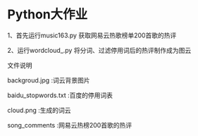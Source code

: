 # Python大作业


1、首先运行music163.py 获取网易云热歌榜单200首歌的热评

2、运行wordcloud_.py  将分词、过滤停用词后的热评制作成为图云


文件说明

backgroud.jpg :词云背景图片

baidu_stopwords.txt :百度的停用词表

cloud.png :生成的词云

song_comments :网易云热榜200首歌的热评


